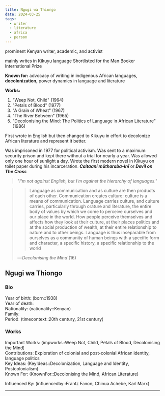 ```yaml
---
title: Ngugi wa Thiongo
date: 2024-03-25
tags:
  - writer
  - literature
  - africa
  - person
---
```

prominent Kenyan writer, academic, and activist

mainly writes in Kikuyu language
Shortlisted for the Man Booker International Prize

**Known for:**  advocacy of writing in indigenous African languages, **decolonization**, power dynamics in language and literature

**Works:** 
1. "Weep Not, Child" (1964)
2. "Petals of Blood" (1977)
3. "A Grain of Wheat" (1967)
4. "The River Between" (1965)
5. "Decolonising the Mind: The Politics of Language in African Literature" (1986)

First wrote in English but then changed to Kikuyu in effort to decolonize African literature and represent it better. 

Was imprisoned in 1977 for political activism. Was sent to a maximum security prison and kept there without a trial for nearly a year. Was allowed only one hour of sunlight a day. 
Wrote the first modern novel in Kikuyu on toilet paper during his incarceration. **_Caitaani mũtharaba-Inĩ_** or ***Devil on The Cross***

> *"I'm not against English, but I'm against the hierarchy of languages."*

>> Language as communication and as culture are then products of each other. Communication creates culture: culture is a means of communication. Language carries culture, and culture carries, particularly through orature and literature, the entire body of values by which we come to perceive ourselves and our place in the world. How people perceive themselves and affects how they look at their culture, at their places politics and at the social production of wealth, at their entire relationship to nature and to other beings. Language is thus inseparable from ourselves as a community of human beings with a specific form and character, a specific history, a specific relationship to the world
> 
> — _Decolonising the Mind_ (16)

## Ngugi wa Thiongo

### Bio
Year of birth: (born::1938)  
Year of death:   
Nationality: (nationality::Kenyan)  
Family:  
Period: (timecontext::20th century, 21st century)  

### Works
Important Works: (impworks::Weep Not, Child, Petals of Blood, Decolonising the Mind)  
Contributions: Exploration of colonial and post-colonial African identity, language politics  
Key Ideas: (KeyIdeas::Decolonization, Language and Identity, Postcolonialism)  
Known For: (KnownFor::Decolonising the Mind, African Literature)  

Influenced By: (influencedby::Frantz Fanon, Chinua Achebe, Karl Marx)

---